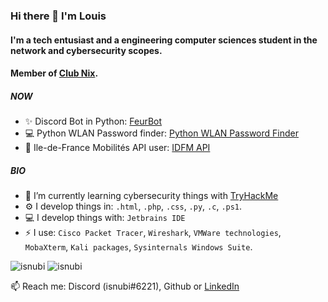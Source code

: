 ### Hi there 👋 I'm Louis

#### I'm a tech entusiast and a engineering computer sciences student in the network and cybersecurity scopes.
#### Member of [Club Nix](https://github.com/ClubNix).

##### NOW

- :sparkles: Discord Bot in Python: [FeurBot](https://github.com/Isnubi/FeurBot/)
- :computer: Python WLAN Password finder: [Python WLAN Password Finder](https://github.com/Isnubi/python-wifi-password-finder/)
- :bullettrain_side: Ile-de-France Mobilités API user: [IDFM API](https://github.com/Isnubi/IDFM-API/) 

##### BIO

- :seedling: I’m currently learning cybersecurity things with [TryHackMe](https://www.tryhackme.com)
- :gear: I develop things in: `.html`, `.php`, `.css`, `.py`, `.c`, `.ps1`.
- :computer: I develop things with: `Jetbrains IDE`
- :zap: I use: `Cisco Packet Tracer`, `Wireshark`, `VMWare technologies`, `MobaXterm`, `Kali packages`, `Sysinternals Windows Suite`.

<img src="https://github-readme-stats.vercel.app/api/top-langs?username=isnubi&show_icons=true&locale=en&layout=compact&theme=dark" alt="isnubi"/>
<img src="https://github-readme-stats.vercel.app/api?username=isnubi&show_icons=true&locale=en&theme=dark" alt="isnubi"/>


:mailbox: Reach me: Discord (isnubi#6221), Github or [LinkedIn](https://www.linkedin.com/in/louis-gambart/)
